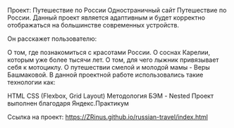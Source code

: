 Проект: Путешествие по России
Одностраничный сайт Путешествие по России. Данный проект является адаптивным и будет корректно отображаться на большинстве современных устройств.

Он расскажет пользователю:

О том, где познакомиться с красотами России.
О соснах Карелии, которым уже более тысячи лет.
О том, для чего лыжник привязывает себя к мотоциклу.
О путешествии смелой и молодой мамы - Веры Башмаковой.
В данной проектной работе использовались такие технологии как:

HTML
CSS (Flexbox, Grid Layout)
Методология БЭМ - Nested
Проект выполнен благодаря Яндекс.Практикум

Ссылка на проект: https://ZRinus.github.io/russian-travel/index.html

